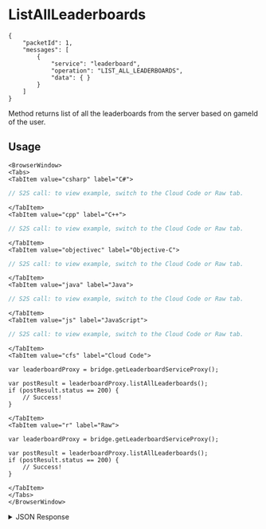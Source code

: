 # ListAllLeaderboards

```
{
    "packetId": 1,
    "messages": [
        {
            "service": "leaderboard",
            "operation": "LIST_ALL_LEADERBOARDS",
            "data": { }            
        }
    ]
}
```





Method returns list of all the leaderboards from the server based on gameId of the user.

<PartialServop service_name="leaderboard" operation_name="LIST_ALL_LEADERBOARDS" />

## Usage

```mdx-code-block
<BrowserWindow>
<Tabs>
<TabItem value="csharp" label="C#">
```

```csharp
// S2S call: to view example, switch to the Cloud Code or Raw tab.
```

```mdx-code-block
</TabItem>
<TabItem value="cpp" label="C++">
```

```cpp
// S2S call: to view example, switch to the Cloud Code or Raw tab.
```

```mdx-code-block
</TabItem>
<TabItem value="objectivec" label="Objective-C">
```

```objectivec
// S2S call: to view example, switch to the Cloud Code or Raw tab.
```

```mdx-code-block
</TabItem>
<TabItem value="java" label="Java">
```

```java
// S2S call: to view example, switch to the Cloud Code or Raw tab.
```

```mdx-code-block
</TabItem>
<TabItem value="js" label="JavaScript">
```

```javascript
// S2S call: to view example, switch to the Cloud Code or Raw tab.
```

```mdx-code-block
</TabItem>
<TabItem value="cfs" label="Cloud Code">
```

```cfscript
var leaderboardProxy = bridge.getLeaderboardServiceProxy();

var postResult = leaderboardProxy.listAllLeaderboards();
if (postResult.status == 200) {
    // Success!
}
```

```mdx-code-block
</TabItem>
<TabItem value="r" label="Raw">
```

```cfscript
var leaderboardProxy = bridge.getLeaderboardServiceProxy();

var postResult = leaderboardProxy.listAllLeaderboards();
if (postResult.status == 200) {
    // Success!
}
```

```mdx-code-block
</TabItem>
</Tabs>
</BrowserWindow>
```

<details>
<summary>JSON Response</summary>

```json
{
    "packetId": 1,
    "messageResponses": [
        {
            "status": 200,
            "data": {
                "leaderboardListCount": 3,
                "leaderboardList": [
                    {
                        "leaderboardId": "default",
                        "leaderboardType": "HIGH_VALUE",
                        "resetAt": 1473793200000,
                        "rotationType": "WEEKLY",
                        "currentVersionId": 1,
                        "maxRetainedCount": 5,
                        "retainedVersionsCount": 1,
                        "data": {}
                    },
                    {
                        "leaderboardId": "default1",
                        "leaderboardType": "HIGH_VALUE",
                        "resetAt": 1517428800000,
                        "rotationType": "WEEKLY",
                        "currentVersionId": 1,
                        "maxRetainedCount": 2,
                        "retainedVersionsCount": 1,
                        "data": {
                            "retainedCount": 7
                        }
                    }
                ]
            }
        }
    ]
}
```
</details>

